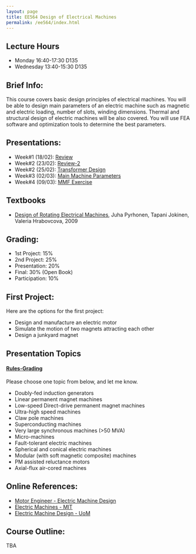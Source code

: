 ```yaml
---
layout: page
title: EE564 Design of Electrical Machines
permalink: /ee564/index.html
---
```


## Lecture Hours
- Monday 16:40-17:30 D135
- Wednesday 13:40-15:30 D135

## Brief Info:
This course covers basic design principles of electrical machines. You will be able to design main parameters of an electric machine such as magnetic and electric loading, number of slots, winding dimensions. Thermal and structural design of electric machines will be also covered. You will use FEA software and optimization tools to determine the best parameters.

## Presentations:
- Week#1 (18/02): [Review](/presentations/ee564_intro.html)
- Week#2 (23/02): [Review-2](/presentations/ee564_intro2.html)
- Week#2 (25/02): [Transformer Design](/presentations/ee564_transformer_design.html)
- Week#3 (02/03): [Main Machine Parameters](/presentations/ee564_machine_sizing.html)
- Week#4 (09/03): [MMF Exercise](/presentations/ee564_mmf_exercise.html)

## Textbooks
- [Design of Rotating Electrical Machines](http://eu.wiley.com/WileyCDA/WileyTitle/productCd-0470740086.html), Juha Pyrhonen, Tapani Jokinen, Valeria Hrabovcova, 2009

## Grading:
- 1st Project: 15%
- 2nd Project: 25%
- Presentation: 20%
- Final: 30% (Open Book)
- Participation: 10%

## First Project:
Here are the options for the first project:

- Design and manufacture an electric motor
- Simulate the motion of two magnets attracting each other
- Design a junkyard magnet 

## Presentation Topics

#### [Rules-Grading](tba)

Please choose one topic from below, and let me know.

- Doubly-fed induction generators
- Linear permanent magnet machines
- Low-speed Direct-drive permanent magnet machines
- Ultra-high speed machines
- Claw pole machines
- Superconducting machines
- Very large synchronous machines (>50 MVA)
- Micro-machines
- Fault-tolerant electric machines
- Spherical and conical electric machines
- Modular (with soft magnetic composite) machines
- PM assisted reluctance motors
- Axial-flux air-cored machines


## Online References:
- [Motor Engineer - Electric Machine Design](http://www.motor-engineer.net/engineering-center/learn/tutorial-electric-machine-design-hendershot/)
- [Electric Machines - MIT](http://ocw.mit.edu/courses/electrical-engineering-and-computer-science/6-685-electric-machines-fall-2013/index.htm)
- [Electric Machine Design - UoM](http://cusp.umn.edu/machine_design.php)

## Course Outline:
TBA
